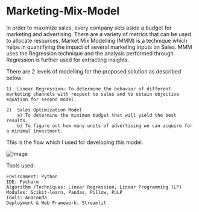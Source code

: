 # Marketing-Mix-Model

In order to maximize sales, every company sets aside a budget for marketing and advertising. There are a variety of metrics that can be used to allocate resources. Market Mix Modelling (MMM) is a technique which helps in quantifying the impact of several marketing inputs on Sales. MMM uses the Regression technique and the analysis performed through Regression is further used for extracting insights. 

There are 2 levels of modelling for the proposed solution as described below:

    1)  Linear Regression– To determine the behavior of different marketing channels with respect to sales and to obtain objective equation for second model.

    2)  Sales Optimization Model  
        a) To determine the minimum budget that will yield the best results.
        b) To figure out how many units of advertising we can acquire for a minimal investment.


This is the flow which I used for developing this model.

![Image](https://user-images.githubusercontent.com/67545113/134118356-9ab61af8-fcc1-433f-bf98-5a621fef92d2.JPG)

 Tools used:

    Environment: Python
    IDE: Pycharm
    Algorithm /Techniques: Linear Regression, Linear Programming (LP)
    Modules: Scikit-learn, Pandas, Pillow, PuLP
    Tools: Anaconda
    Deployment & Web Framework: Streamlit


